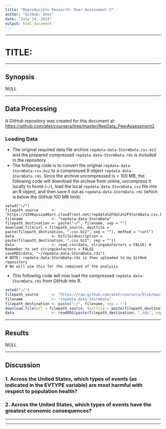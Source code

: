 ```yaml
---
title: "Reproducible Research: Peer Assessment 2"
author: "GitHub: atet"
date: "July 14, 2014"
output: html_document
---
```


---

# TITLE:

---

## Synopsis

NULL

---

## Data Processing
A GitHub repository was created for this document at: https://github.com/atet/coursera/tree/master/RepData_PeerAssessment2

### Loading Data
  * The original required data file archive `repdata-data-StormData.csv.bz2` and the prepared compressed `repdata-data-StormData.rds` is included in the repository
  * The following code is to convert the original `repdata-data-StormData.csv.bz2` to a compressed R object `repdata-data-StormData.rds`. Since the archive uncompressed is > 100 MB, the following code will download the archive from online, uncompress it locally to home (`~/`), load the local `repdata-data-StormData.csv` file into an R object, and then save it out as `repdata-data-StormData.rds` (which is below the GitHub 100 MB limit):
```
setwd("~/")
filepath_source      <- "https://d396qusza40orc.cloudfront.net/repdata%2Fdata%2FStormData.csv.bz2"
filename             <- "repdata-data-StormData"
filepath_destination <- paste("~/", filename, sep = "")
download.file(url = filepath_source, destfile = paste(filepath_destination, ".csv.bz2", sep = ""), method = "curl")
data                 <- bzfile(description = paste(filepath_destination, ".csv.bz2", sep = ""))
data                 <- read.csv(data, stringsAsFactors = FALSE) # Remember to set stringsAsFactors = FALSE
saveRDS(data, "~/repdata-data-StormData.rds")
# NOTE: repdata-data-StormData.rds is then uploaded to my GitHub repository
# We will use this for the remained of the analysis
```
  * This following code will now load the compressed `repdata-data-StormData.rds` from GitHub into R.

```r
setwd("~/")
filepath_source      <- "https://raw.github.com/atet/coursera/blob/master/RepData_PeerAssessment2/repdata-data-StormData.rds"
filename             <- "repdata-data-StormData"
filepath_destination <- paste("~/", filename, sep = "")
download.file(url = filepath_source, destfile = paste(filepath_destination, ".rds", sep = ""), method = "curl")
data                 <- readRDS(paste(filepath_destination, ".rds", sep = ""))
```


---

## Results

NULL

---

## Discussion

### 1. Across the United States, which types of events (as indicated in the EVTYPE variable) are most harmful with respect to population health?

### 2. Across the United States, which types of events have the greatest economic consequences?

---
---
